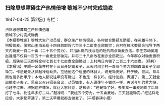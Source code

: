 ### 扫除思想障碍生产热情倍增  黎城不少村完成锄麦

1947-04-25
第2版()
专栏：

    扫除思想障碍生产热情倍增
    黎城不少村完成锄麦
    【本报黎城讯】黎城大生产动员后，群众生产热情很高，各村结合整顿互助组，在英雄带领下，积极锄麦。张家山王海云组十四日前即将六百三十二亩麦全部锄完；元村在技术委员会指导下两天内锄麦一百二十亩（二十五个劳力），并指出锄的浅与拉的短的两点锄麦办法。李庄劳动英雄赵蓬组不仅将一百五十一亩麦全部锄完，并将二十八亩改茬麦亦全部奶过。今年群众对锄麦很积极，后狭峪三天即将全村七百七十七亩麦全部锄过；上村两日内锄了二百二十六亩麦。（杨柯）
    【本报讯】平顺一区张井村在十三日开始锄麦子，三天时间全村一百卅个劳力将四百亩麦子全部锄完。作法是先从郭起禄组动员，拉通他这个组里的林县人，说是锄麦好，秆子硬，顶风，每斗面也能多出半斤；本地人都说往年没有锄过，不也是一样长吗，经讨论后，弄通了，第二天就全部锄麦子去了。黑夜又召开组长会议，动员锄麦，有人说往年不锄也一样，再说今年的劳力缺，也赶不过来。根据这种情况，就让大家讨论，芝孩说：“还是锄了好，去年我一亩麦地锄了后就打了七斗，比往年多打二斗。”起禄说：“我组五个劳力，十五亩麦地，三天就能锄完。”经这样圪拉后，大家都弄通了，第二天早晨就都去锄麦了。（平顺春耕小报）
